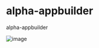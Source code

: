 # alpha-appbuilder
alpha-appbuilder

![image](https://github.com/MUHAMMEDHAFEEZ/alpha-appbuilder/assets/125500179/9aef4def-6bd0-4630-9974-6f23758ed889)

